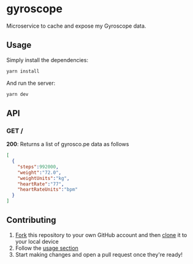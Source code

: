 # gyroscope

Microservice to cache and expose my Gyroscope data.

## Usage

Simply install the dependencies:

```bash
yarn install
```

And run the server:

```bash
yarn dev
```

## API

### GET /

**200**: Returns a list of  gyrosco.pe data as follows

```json
[
  {
    "steps":992000,
    "weight":"72.0",
    "weightUnits":"kg",
    "heartRate":"77",
    "heartRateUnits":"bpm"
  }
]
```

## Contributing

1. [Fork](https://help.github.com/articles/fork-a-repo/) this repository to your own GitHub account and then [clone](https://help.github.com/articles/cloning-a-repository/) it to your local device
2. Follow the [usage section](#usage)
3. Start making changes and open a pull request once they're ready!
